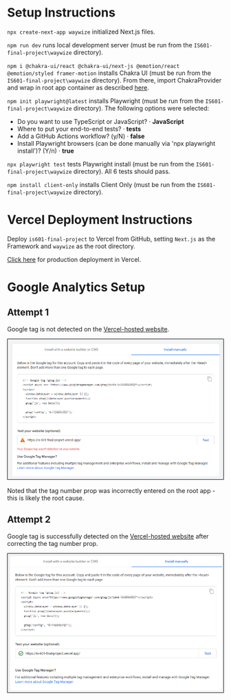 # Setup Instructions

`npx create-next-app waywize` initialized Next.js files.

`npm run dev` runs local development server (must be run from the `IS601-final-project\waywize` directory).

`npm i @chakra-ui/react @chakra-ui/next-js @emotion/react @emotion/styled framer-motion` installs Chakra UI (must be run from the `IS601-final-project\waywize` directory). From there, import ChakraProvider and wrap in root app container as described [here](https://chakra-ui.com/getting-started/nextjs-guide).

`npm init playwright@latest` installs Playwright (must be run from the `IS601-final-project\waywize` directory). The following options were selected:

* Do you want to use TypeScript or JavaScript? · **JavaScript**
* Where to put your end-to-end tests? · **tests**
* Add a GitHub Actions workflow? (y/N) · **false**
* Install Playwright browsers (can be done manually via 'npx playwright install')? (Y/n) · **true**

`npx playwright test` tests Playwright install (must be run from the `IS601-final-project\waywize` directory). All 6 tests should pass.

`npm install client-only` installs Client Only (must be run from the `IS601-final-project\waywize` directory).

# Vercel Deployment Instructions

Deploy `is601-final-project` to Vercel from GitHub, setting `Next.js` as the Framework and `waywize` as the root directory.

[Click here](https://is-601-final-project.vercel.app/) for production deployment in Vercel.

# Google Analytics Setup

## Attempt 1

Google tag is not detected on the [Vercel-hosted website](https://is-601-final-project.vercel.app/).

![image](/images/GA-Test-1.png)

Noted that the tag number prop was incorrectly entered on the root app - this is likely the root cause.

## Attempt 2

Google tag is successfully detected on the [Vercel-hosted website](https://is-601-final-project.vercel.app/) after correcting the tag number prop.

![image](/images/GA-Test-2.png)